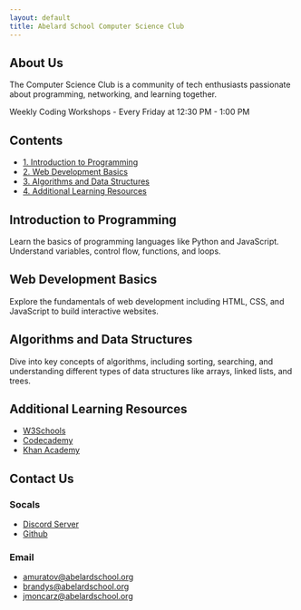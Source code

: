 ```yaml
---
layout: default
title: Abelard School Computer Science Club
---
```


## About Us
The Computer Science Club is a community of tech enthusiasts passionate about programming, networking, and learning together.

Weekly Coding Workshops - Every Friday at 12:30 PM - 1:00 PM

<section id="contents">
    <h2>Contents</h2>
    <nav>
        <ul>
            <li><a href="#intro-programming" class="btn">1. Introduction to Programming</a></li>
            <li><a href="#web-dev" class="btn">2. Web Development Basics</a></li>
            <li><a href="#algorithms" class="btn">3. Algorithms and Data Structures</a></li>
            <li><a href="#resources" class="btn">4. Additional Learning Resources</a></li>
        </ul>
    </nav>
</section>

<section id="intro-programming">
    <h2>Introduction to Programming</h2>
    <p>Learn the basics of programming languages like Python and JavaScript. Understand variables, control flow, functions, and loops.</p>
</section>

<section id="web-dev">
    <h2>Web Development Basics</h2>
    <p>Explore the fundamentals of web development including HTML, CSS, and JavaScript to build interactive websites.</p>
</section>

<section id="algorithms">
    <h2>Algorithms and Data Structures</h2>
    <p>Dive into key concepts of algorithms, including sorting, searching, and understanding different types of data structures like arrays, linked lists, and trees.</p>
</section>

<section id="resources">
    <h2>Additional Learning Resources</h2>
    <ul>
        <li><a href="https://www.w3schools.com/" target="_blank" class="btn">W3Schools</a></li>
        <li><a href="https://www.codecademy.com/" target="_blank" class="btn">Codecademy</a></li>
        <li><a href="https://www.khanacademy.org/computing/computer-programming" target="_blank" class="btn">Khan Academy</a></li>
    </ul>
</section>

<section id="contact">
    <h2>Contact Us</h2>
    <h3>Socals</h3>
        <ul>
            <li><a href="https://discord.gg/JvTk2faVT4" target="_blank" class="btn">Discord Server</a></li>
            <li><a href="https://github.com/Abelard-School-Computer-Science-Club" target="_blank" class="btn">Github</a></li>
        </ul>
    <h3>Email</h3>
    <ul>
        <li><a href="mailto:amuratov@abelardschool.org" target="_blank" class="btn">amuratov@abelardschool.org</a></li>
        <li><a href="mailto:brandys@abelardschool.org" target="_blank" class="btn">brandys@abelardschool.org</a></li>
        <li><a href="mailto:jmoncarz@abelardschool.org" target="_blank" class="btn">jmoncarz@abelardschool.org</a></li>
    </ul>
</section>
